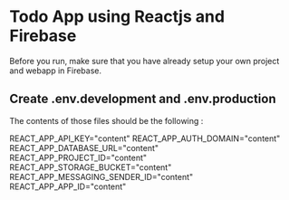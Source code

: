 # Todo App using Reactjs and Firebase

Before you run, make sure that you have already setup your own project and webapp in Firebase.

## Create .env.development and .env.production

The contents of those files should be the following :

REACT_APP_API_KEY="content"
REACT_APP_AUTH_DOMAIN="content"
REACT_APP_DATABASE_URL="content"
REACT_APP_PROJECT_ID="content"
REACT_APP_STORAGE_BUCKET="content"
REACT_APP_MESSAGING_SENDER_ID="content"
REACT_APP_APP_ID="content"
